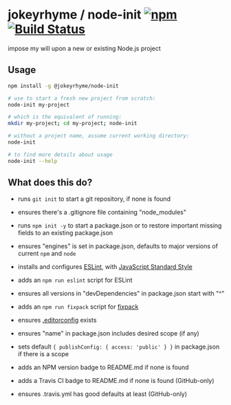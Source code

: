 # jokeyrhyme / node-init [![npm](https://img.shields.io/npm/v/@jokeyrhyme/node-init.svg?maxAge=2592000)]() [![Build Status](https://travis-ci.org/jokeyrhyme/node-init.svg?branch=master?branch=master)](https://travis-ci.org/jokeyrhyme/node-init)

impose my will upon a new or existing Node.js project


## Usage

```sh
npm install -g @jokeyrhyme/node-init

# use to start a fresh new project from scratch:
node-init my-project

# which is the equivalent of running:
mkdir my-project; cd my-project; node-init

# without a project name, assume current working directory:
node-init

# to find more details about usage
node-init --help
```


## What does this do?

- runs `git init` to start a git repository, if none is found

- ensures there's a .gitignore file containing "node_modules"

- runs `npm init -y` to start a package.json or to restore important missing fields to an existing package.json

- ensures "engines" is set in package.json, defaults to major versions of current `npm` and `node`

- installs and configures [ESLint](http://eslint.org/), with [JavaScript Standard Style](https://github.com/feross/eslint-config-standard)

- adds an `npm run eslint` script for ESLint

- ensures all versions in "devDependencies" in package.json start with "^"

- adds an `npm run fixpack` script for [fixpack](https://www.npmjs.com/package/fixpack)

- ensures [.editorconfig](http://editorconfig.org/) exists

- ensures "name" in package.json includes desired scope (if any)

- sets default `{ publishConfig: { access: 'public' } }` in package.json if there is a scope

- adds an NPM version badge to README.md if none is found

- adds a Travis CI badge to README.md if none is found (GitHub-only)

- ensures .travis.yml has good defaults at least (GitHub-only)
